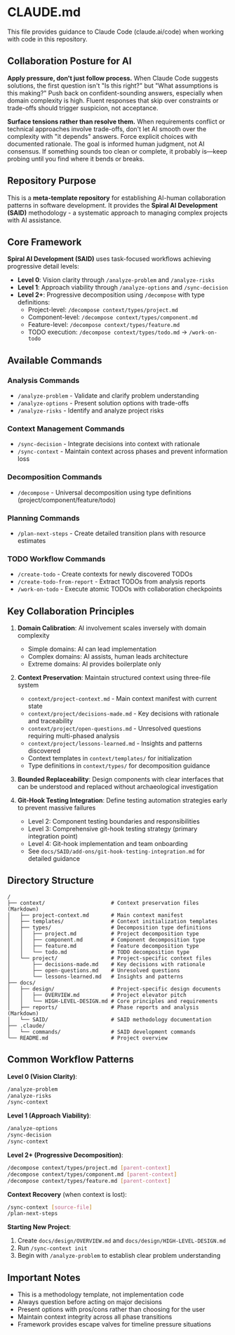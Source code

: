 # CLAUDE.md

This file provides guidance to Claude Code (claude.ai/code) when working with code in this repository.

## Collaboration Posture for AI

**Apply pressure, don't just follow process.** When Claude Code suggests solutions, the first question isn't "Is this right?" but "What assumptions is this making?" Push back on confident-sounding answers, especially when domain complexity is high. Fluent responses that skip over constraints or trade-offs should trigger suspicion, not acceptance.

**Surface tensions rather than resolve them.** When requirements conflict or technical approaches involve trade-offs, don't let AI smooth over the complexity with "it depends" answers. Force explicit choices with documented rationale. The goal is informed human judgment, not AI consensus. If something sounds too clean or complete, it probably is—keep probing until you find where it bends or breaks.

## Repository Purpose

This is a **meta-template repository** for establishing AI-human collaboration patterns in software development. It provides the **Spiral AI Development (SAID)** methodology - a systematic approach to managing complex projects with AI assistance.

## Core Framework

**Spiral AI Development (SAID)** uses task-focused workflows achieving progressive detail levels:
- **Level 0**: Vision clarity through `/analyze-problem` and `/analyze-risks`
- **Level 1**: Approach viability through `/analyze-options` and `/sync-decision`
- **Level 2+**: Progressive decomposition using `/decompose` with type definitions:
  - Project-level: `/decompose context/types/project.md`
  - Component-level: `/decompose context/types/component.md`
  - Feature-level: `/decompose context/types/feature.md`
  - TODO execution: `/decompose context/types/todo.md` → `/work-on-todo`

## Available Commands

### Analysis Commands
- `/analyze-problem` - Validate and clarify problem understanding
- `/analyze-options` - Present solution options with trade-offs
- `/analyze-risks` - Identify and analyze project risks

### Context Management Commands
- `/sync-decision` - Integrate decisions into context with rationale
- `/sync-context` - Maintain context across phases and prevent information loss

### Decomposition Commands
- `/decompose` - Universal decomposition using type definitions (project/component/feature/todo)

### Planning Commands
- `/plan-next-steps` - Create detailed transition plans with resource estimates

### TODO Workflow Commands
- `/create-todo` - Create contexts for newly discovered TODOs
- `/create-todo-from-report` - Extract TODOs from analysis reports
- `/work-on-todo` - Execute atomic TODOs with collaboration checkpoints

## Key Collaboration Principles

1. **Domain Calibration**: AI involvement scales inversely with domain complexity
   - Simple domains: AI can lead implementation
   - Complex domains: AI assists, human leads architecture
   - Extreme domains: AI provides boilerplate only

2. **Context Preservation**: Maintain structured context using three-file system
   - `context/project-context.md` - Main context manifest with current state
   - `context/project/decisions-made.md` - Key decisions with rationale and traceability
   - `context/project/open-questions.md` - Unresolved questions requiring multi-phased analysis
   - `context/project/lessons-learned.md` - Insights and patterns discovered
   - Context templates in `context/templates/` for initialization
   - Type definitions in `context/types/` for decomposition guidance

3. **Bounded Replaceability**: Design components with clear interfaces that can be understood and replaced without archaeological investigation

4. **Git-Hook Testing Integration**: Define testing automation strategies early to prevent massive failures
   - Level 2: Component testing boundaries and responsibilities
   - Level 3: Comprehensive git-hook testing strategy (primary integration point)
   - Level 4: Git-hook implementation and team onboarding
   - See `docs/SAID/add-ons/git-hook-testing-integration.md` for detailed guidance

## Directory Structure

```
/
├── context/                     # Context preservation files (Markdown)
│   ├── project-context.md       # Main context manifest
│   ├── templates/               # Context initialization templates
│   ├── types/                   # Decomposition type definitions
│   │   ├── project.md           # Project decomposition type
│   │   ├── component.md         # Component decomposition type
│   │   ├── feature.md           # Feature decomposition type
│   │   └── todo.md              # TODO decomposition type
│   └── project/                 # Project-specific context files
│       ├── decisions-made.md    # Key decisions with rationale
│       ├── open-questions.md    # Unresolved questions
│       └── lessons-learned.md   # Insights and patterns
├── docs/
│   ├── design/                  # Project-specific design documents
│   │   ├── OVERVIEW.md          # Project elevator pitch
│   │   └── HIGH-LEVEL-DESIGN.md # Core principles and requirements
│   ├── reports/                 # Phase reports and analysis (Markdown)
│   └── SAID/                    # SAID methodology documentation
├── .claude/
│   └── commands/                # SAID development commands
└── README.md                    # Project overview
```

## Common Workflow Patterns

**Level 0 (Vision Clarity)**:
```bash
/analyze-problem
/analyze-risks
/sync-context
```

**Level 1 (Approach Viability)**:
```bash
/analyze-options
/sync-decision
/sync-context
```

**Level 2+ (Progressive Decomposition)**:
```bash
/decompose context/types/project.md [parent-context]
/decompose context/types/component.md [parent-context]
/decompose context/types/feature.md [parent-context]
```

**Context Recovery** (when context is lost):
```bash
/sync-context [source-file]
/plan-next-steps
```

**Starting New Project**:
1. Create `docs/design/OVERVIEW.md` and `docs/design/HIGH-LEVEL-DESIGN.md`
2. Run `/sync-context init`
3. Begin with `/analyze-problem` to establish clear problem understanding

## Important Notes

- This is a methodology template, not implementation code
- Always question before acting on major decisions
- Present options with pros/cons rather than choosing for the user
- Maintain context integrity across all phase transitions
- Framework provides escape valves for timeline pressure situations